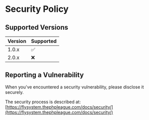 # Security Policy

## Supported Versions

| Version | Supported          |
| ------- | ------------------ |
| 1.0.x   | :white_check_mark: |
| 2.0.x   | :x:                |

## Reporting a Vulnerability

When you've encountered a security vulnerability, please disclose it securely.

The security process is described at: 
[https://flysystem.thephpleague.com/docs/security/](https://flysystem.thephpleague.com/docs/security/)

